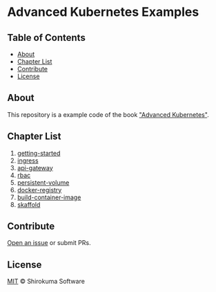 # Advanced Kubernetes Examples

## Table of Contents

* [About](#about)
* [Chapter List](#chapter-list)
* [Contribute](#contribute)
* [License](#License)

## About

This repository is a example code of the book ["Advanced Kubernetes"](https://techbookfest.org/event/tbf05/circle/30480013).

## Chapter List

1. [getting-started](01-getting-started/)
2. [ingress](02-ingress/)
3. [api-gateway](03-api-gateway/)
4. [rbac](04-rbac/)
5. [persistent-volume](05-persistent-volume/)
6. [docker-registry](06-docker-registry/)
7. [build-container-image](07-build-container-image/)
8. [skaffold](08-skaffold/)

## Contribute

[Open an issue](https://github.com/shirokuma-software/advanced-kubernetes-examples/issues/new) or submit PRs.

## License

[MIT](LICENSE) © Shirokuma Software
